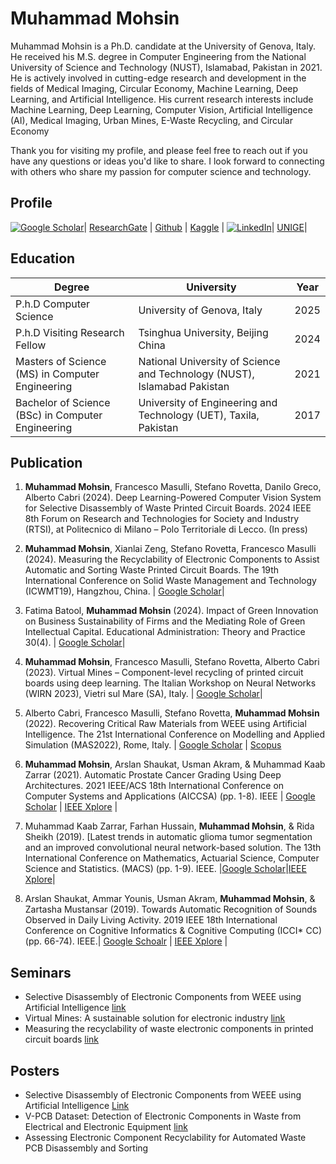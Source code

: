 # Muhammad Mohsin 

Muhammad Mohsin is a Ph.D. candidate at the University of Genova, Italy. He received his M.S. degree in Computer Engineering from the National University of Science and Technology (NUST), Islamabad, Pakistan in 2021. He is actively involved in cutting-edge research and development in the fields of Medical Imaging, Circular Economy, Machine Learning, Deep Learning, and Artificial Intelligence. His current research interests include Machine Learning, Deep Learning, Computer Vision, Artificial Intelligence (AI), Medical Imaging, Urban Mines, E-Waste Recycling, and Circular Economy

Thank you for visiting my profile, and please feel free to reach out if you have any questions or ideas you'd like to share. I look forward to connecting with others who share my passion for computer science and technology. 

## Profile

[![Google Scholar](https://img.shields.io/badge/Google%20Scholar-4285F4?style=for-the-badge&logo=google-scholar&logoColor=white)](https://scholar.google.com/citations?hl=en&user=Ht3LV2kAAAAJ)| [ResearchGate](https://www.researchgate.net/profile/Muhammad-Mohsin-51) | [Github](https://github.com/engineermohsin) | [Kaggle](https://www.kaggle.com/mmohsin123) | [![LinkedIn](https://upload.wikimedia.org/wikipedia/commons/0/01/LinkedIn_Logo.svg)](https://www.linkedin.com/in/engineermohsiin/)| [UNIGE](https://rubrica.unige.it/personale/UEBPUl1r)|

## Education

Degree | University | Year
---------|----------|---------
 P.h.D Computer Science | University of Genova, Italy | 2025
 P.h.D Visiting Research Fellow | Tsinghua University, Beijing China | 2024
 Masters of Science (MS) in Computer Engineering  | National University of Science and Technology (NUST), Islamabad Pakistan | 2021
 Bachelor of Science (BSc) in Computer Engineering | University of Engineering and Technology (UET), Taxila, Pakistan  | 2017

## Publication

1.	**Muhammad Mohsin**, Francesco Masulli, Stefano Rovetta, Danilo Greco, Alberto Cabri (2024). Deep Learning-Powered Computer Vision System for Selective Disassembly of Waste Printed Circuit Boards. 2024 IEEE 8th Forum on Research and Technologies for Society and Industry (RTSI), at Politecnico di Milano – Polo Territoriale di Lecco. (In press)
   
2.	**Muhammad Mohsin**, Xianlai Zeng, Stefano Rovetta, Francesco Masulli (2024). Measuring the Recyclability of Electronic Components to Assist Automatic and Sorting Waste Printed Circuit Boards. The 19th International Conference on Solid Waste Management and Technology (ICWMT19), Hangzhou, China. | [Google Scholar](https://doi.org/10.48550/arXiv.2406.16593)|

3.	Fatima Batool, **Muhammad Mohsin** (2024). Impact of Green Innovation on Business Sustainability of Firms and the Mediating Role of Green Intellectual Capital. Educational Administration: Theory and Practice 30(4). | [Google Scholar](https://kuey.net/index.php/kuey/article/view/1528)|  

4.	**Muhammad Mohsin**, Francesco Masulli, Stefano Rovetta, Alberto Cabri (2023). Virtual Mines – Component-level recycling of printed circuit boards using deep learning.  The Italian Workshop on Neural Networks (WIRN 2023), Vietri sul Mare (SA), Italy. | [Google Scholar](https://doi.org/10.48550/arXiv.2406.17162)|

5.	Alberto Cabri, Francesco Masulli, Stefano Rovetta, **Muhammad Mohsin** (2022). Recovering Critical Raw Materials from WEEE using Artificial Intelligence. The 21st International Conference on Modelling and Applied Simulation (MAS2022), Rome, Italy. | [Google Scholar](https://www.cal-tek.eu/proceedings/i3m/2022/mas/023/) | [Scopus](https://www.scopus.com/record/display.uri?eid=2-s2.0-85143196267&origin=resultslist&sort=plf-f&src=s&sid=fca38f588a9cddf552dc92d125d14ca0&sot=b&sdt=b&s=TITLE-ABS-KEY%28Recovering+Critical+Raw+Materials+from+WEEE+using+Artificial+Intelligence%29&sl=88&sessionSearchId=fca38f588a9cddf552dc92d125d14ca0)

6. **Muhammad Mohsin**, Arslan Shaukat, Usman Akram, & Muhammad Kaab Zarrar (2021). Automatic Prostate Cancer Grading Using Deep Architectures. 2021 IEEE/ACS 18th International Conference on Computer Systems and Applications (AICCSA) (pp. 1-8). IEEE | [Google Scholar](https://scholar.google.com/citations?view_op=view_citation&hl=en&user=Ht3LV2kAAAAJ&citation_for_view=Ht3LV2kAAAAJ:d1gkVwhDpl0C) | [IEEE Xplore](https://doi.org/10.1109/AICCSA53542.2021.9686869) |

7. Muhammad Kaab Zarrar, Farhan Hussain, **Muhammad Mohsin**, & Rida Sheikh (2019). [Latest trends in automatic glioma tumor segmentation and an improved convolutional neural network-based solution. The 13th International Conference on Mathematics, Actuarial Science, Computer Science and Statistics. (MACS) (pp. 1-9). IEEE. |[Google Scholar](https://scholar.google.com/citations?view_op=view_citation&hl=en&user=Ht3LV2kAAAAJ&citation_for_view=Ht3LV2kAAAAJ:u5HHmVD_uO8C)|[IEEE Xplore](https://doi.org/10.1109/MACS48846.2019.9024815)|

8. Arslan Shaukat, Ammar Younis, Usman Akram, **Muhammad Mohsin**, & Zartasha Mustansar (2019). Towards Automatic Recognition of Sounds Observed in Daily Living Activity. 2019 IEEE 18th International Conference on Cognitive Informatics & Cognitive Computing (ICCI* CC) (pp. 66-74). IEEE.| [Google Schoalr](https://scholar.google.com/citations?view_op=view_citation&hl=en&user=Ht3LV2kAAAAJ&citation_for_view=Ht3LV2kAAAAJ:u-x6o8ySG0sC) | [IEEE Xplore](https://doi.org/10.1109/MACS48846.2019.9024815) |

## Seminars

* Selective Disassembly of Electronic Components from WEEE using Artificial Intelligence [link](https://drive.google.com/file/d/1Cy6fgtEeKGi7zbG9p_N4s1_mopk8GUEk/view?usp=sharing)
* Virtual Mines: A sustainable solution for
electronic industry [link](https://drive.google.com/file/d/1IU5cGgBYPjHF7PhCiO31z1TEGDoRqNEN/view?usp=sharing)
* Measuring the recyclability of waste electronic components in printed circuit boards [link](https://drive.google.com/file/d/1qlm2WzN-0X4nxvBWdQbEFL0QPtZ2oPo6/view)
## Posters

* Selective Disassembly of Electronic Components from WEEE using Artificial Intelligence [Link](http://dx.doi.org/10.13140/RG.2.2.27349.19687)  
* V-PCB Dataset: Detection of Electronic Components in Waste from Electrical and Electronic Equipment [link](http://dx.doi.org/10.13140/RG.2.2.20216.01284)
* Assessing Electronic Component Recyclability for Automated Waste PCB Disassembly and Sorting





   
